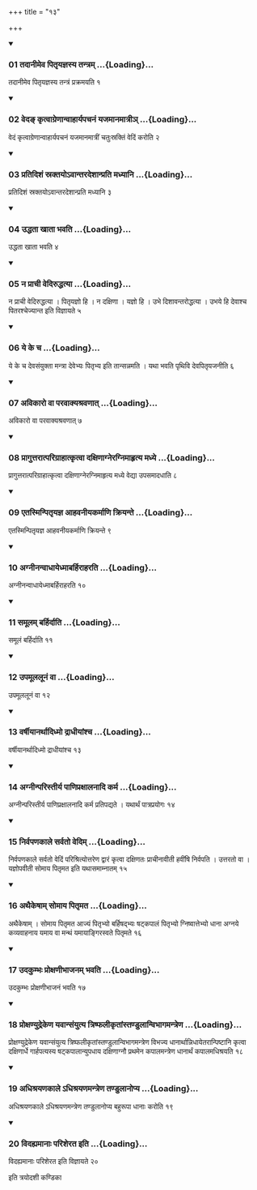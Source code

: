 +++
title = "१३"

+++

<div class="js_include" includetitle="true" newlevelforh1="3" unfilled="" url="/vedAH_yajuH/taittirIyam/sUtram/ApastambaH/shrautam/vishvAsa-prastutiH/08/13/01_tadAnImeva_pitRyajnasya_tantram.md">
<details open><summary><h3>01 तदानीमेव पितृयज्ञस्य तन्त्रम् ...{Loading}...</h3></summary>

तदानीमेव पितृयज्ञस्य तन्त्रं प्रक्रमयति १
</details>
</div>


<div class="js_include" includetitle="true" newlevelforh1="3" unfilled="" url="/vedAH_yajuH/taittirIyam/sUtram/ApastambaH/shrautam/vishvAsa-prastutiH/08/13/02_veda~N_kRtvAgreNAnvAhAryapachanaM_yajamAnamAtrI~n.md">
<details open><summary><h3>02 वेदङ् कृत्वाग्रेणान्वाहार्यपचनं यजमानमात्रीञ् ...{Loading}...</h3></summary>

वेदं कृत्वाग्रेणान्वाहार्यपचनं यजमानमात्रीं चतुःस्रक्तिं वेदिं करोति २
</details>
</div>


<div class="js_include" includetitle="true" newlevelforh1="3" unfilled="" url="/vedAH_yajuH/taittirIyam/sUtram/ApastambaH/shrautam/vishvAsa-prastutiH/08/13/03_pratidishaM_sraktayo-vAntaradeshAnprati_madhyAni.md">
<details open><summary><h3>03 प्रतिदिशं स्रक्तयोऽवान्तरदेशान्प्रति मध्यानि ...{Loading}...</h3></summary>

प्रतिदिशं स्रक्तयोऽवान्तरदेशान्प्रति मध्यानि ३
</details>
</div>


<div class="js_include" includetitle="true" newlevelforh1="3" unfilled="" url="/vedAH_yajuH/taittirIyam/sUtram/ApastambaH/shrautam/vishvAsa-prastutiH/08/13/04_uddhatA_khAtA_bhavati.md">
<details open><summary><h3>04 उद्धता खाता भवति ...{Loading}...</h3></summary>

उद्धता खाता भवति ४
</details>
</div>


<div class="js_include" includetitle="true" newlevelforh1="3" unfilled="" url="/vedAH_yajuH/taittirIyam/sUtram/ApastambaH/shrautam/vishvAsa-prastutiH/08/13/05_na_prAchI_vediruddhatyA.md">
<details open><summary><h3>05 न प्राची वेदिरुद्धत्या ...{Loading}...</h3></summary>

न प्राची वेदिरुद्धत्या । पितृयज्ञो हि । न दक्षिणा । यज्ञो हि । उभे दिशावन्तरोद्धत्या । उभये हि देवाश्च पितरश्चेज्यान्त इति विज्ञायते ५
</details>
</div>


<div class="js_include" includetitle="true" newlevelforh1="3" unfilled="" url="/vedAH_yajuH/taittirIyam/sUtram/ApastambaH/shrautam/vishvAsa-prastutiH/08/13/06_ye_ke_cha.md">
<details open><summary><h3>06 ये के च ...{Loading}...</h3></summary>

ये के च देवसंयुक्ता मन्त्रा देवेभ्यः पितृभ्य इति तान्सन्नमति । यथा भवति पृथिवि देवपितृयजनीति ६
</details>
</div>


<div class="js_include" includetitle="true" newlevelforh1="3" unfilled="" url="/vedAH_yajuH/taittirIyam/sUtram/ApastambaH/shrautam/vishvAsa-prastutiH/08/13/07_avikAro_vA_paravAkyashravaNAt.md">
<details open><summary><h3>07 अविकारो वा परवाक्यश्रवणात् ...{Loading}...</h3></summary>

अविकारो वा परवाक्यश्रवणात् ७
</details>
</div>


<div class="js_include" includetitle="true" newlevelforh1="3" unfilled="" url="/vedAH_yajuH/taittirIyam/sUtram/ApastambaH/shrautam/vishvAsa-prastutiH/08/13/08_prAguttarAtparigrAhAtkRtvA_daxiNAgneragnimAhRtya_madhye.md">
<details open><summary><h3>08 प्रागुत्तरात्परिग्राहात्कृत्वा दक्षिणाग्नेरग्निमाहृत्य मध्ये ...{Loading}...</h3></summary>

प्रागुत्तरात्परिग्राहात्कृत्वा दक्षिणाग्नेरग्निमाहृत्य मध्ये वेद्या उपसमादधाति ८
</details>
</div>


<div class="js_include" includetitle="true" newlevelforh1="3" unfilled="" url="/vedAH_yajuH/taittirIyam/sUtram/ApastambaH/shrautam/vishvAsa-prastutiH/08/13/09_etasminpitRyajna_AhavanIyakarmANi_kriyante.md">
<details open><summary><h3>09 एतस्मिन्पितृयज्ञ आहवनीयकर्माणि क्रियन्ते ...{Loading}...</h3></summary>

एतस्मिन्पितृयज्ञ आहवनीयकर्माणि क्रियन्ते ९
</details>
</div>


<div class="js_include" includetitle="true" newlevelforh1="3" unfilled="" url="/vedAH_yajuH/taittirIyam/sUtram/ApastambaH/shrautam/vishvAsa-prastutiH/08/13/10_agnInanvAdhAyedhmAbarhirAharati.md">
<details open><summary><h3>10 अग्नीनन्वाधायेध्माबर्हिराहरति ...{Loading}...</h3></summary>

अग्नीनन्वाधायेध्माबर्हिराहरति १०
</details>
</div>


<div class="js_include" includetitle="true" newlevelforh1="3" unfilled="" url="/vedAH_yajuH/taittirIyam/sUtram/ApastambaH/shrautam/vishvAsa-prastutiH/08/13/11_samUlam_barhirdAti.md">
<details open><summary><h3>11 समूलम् बर्हिर्दाति ...{Loading}...</h3></summary>

समूलं बर्हिर्दाति ११
</details>
</div>


<div class="js_include" includetitle="true" newlevelforh1="3" unfilled="" url="/vedAH_yajuH/taittirIyam/sUtram/ApastambaH/shrautam/vishvAsa-prastutiH/08/13/12_upamUlalUnaM_vA.md">
<details open><summary><h3>12 उपमूललूनं वा ...{Loading}...</h3></summary>

उपमूललूनं वा १२
</details>
</div>


<div class="js_include" includetitle="true" newlevelforh1="3" unfilled="" url="/vedAH_yajuH/taittirIyam/sUtram/ApastambaH/shrautam/vishvAsa-prastutiH/08/13/13_varShIyAnarthAdidhmo_drAdhIyAMshcha.md">
<details open><summary><h3>13 वर्षीयानर्थादिध्मो द्राधीयांश्च ...{Loading}...</h3></summary>

वर्षीयानर्थादिध्मो द्राधीयांश्च १३
</details>
</div>


<div class="js_include" includetitle="true" newlevelforh1="3" unfilled="" url="/vedAH_yajuH/taittirIyam/sUtram/ApastambaH/shrautam/vishvAsa-prastutiH/08/13/14_agnInparistIrya_pANipraxAlanAdi_karma.md">
<details open><summary><h3>14 अग्नीन्परिस्तीर्य पाणिप्रक्षालनादि कर्म ...{Loading}...</h3></summary>

अग्नीन्परिस्तीर्य पाणिप्रक्षालनादि कर्म प्रतिपद्यते । यथार्थं पात्रप्रयोगः १४
</details>
</div>


<div class="js_include" includetitle="true" newlevelforh1="3" unfilled="" url="/vedAH_yajuH/taittirIyam/sUtram/ApastambaH/shrautam/vishvAsa-prastutiH/08/13/15_nirvapaNakAle_sarvato_vedim.md">
<details open><summary><h3>15 निर्वपणकाले सर्वतो वेदिम् ...{Loading}...</h3></summary>

निर्वपणकाले सर्वतो वेदिं परिश्रित्योत्तरेण द्वारं कृत्वा दक्षिणतः प्राचीनावीती हवींषि निर्वपति । उत्तरतो वा । यज्ञोपवीती सोमाय पितृमत इति यथासमाम्नातम् १५
</details>
</div>


<div class="js_include" includetitle="true" newlevelforh1="3" unfilled="" url="/vedAH_yajuH/taittirIyam/sUtram/ApastambaH/shrautam/vishvAsa-prastutiH/08/13/16_athaikeShAm_somAya_pitRmata.md">
<details open><summary><h3>16 अथैकेषाम् सोमाय पितृमत ...{Loading}...</h3></summary>

अथैकेषाम् । सोमाय पितृमत आज्यं पितृभ्यो बर्हिषद्भ्यः षट्कपालं पितृभ्यो ग्निष्वात्तेभ्यो धाना अग्नये कव्यवाहनाय यमाय वा मन्थं यमायाङ्गिरस्वते पितृमते १६
</details>
</div>


<div class="js_include" includetitle="true" newlevelforh1="3" unfilled="" url="/vedAH_yajuH/taittirIyam/sUtram/ApastambaH/shrautam/vishvAsa-prastutiH/08/13/17_udakumbhaH_proxaNIbhAjanam_bhavati.md">
<details open><summary><h3>17 उदकुम्भः प्रोक्षणीभाजनम् भवति ...{Loading}...</h3></summary>

उदकुम्भः प्रोक्षणीभाजनं भवति १७
</details>
</div>


<div class="js_include" includetitle="true" newlevelforh1="3" unfilled="" url="/vedAH_yajuH/taittirIyam/sUtram/ApastambaH/shrautam/vishvAsa-prastutiH/08/13/18_proxaNyudrekeNa_yavAnsaMyutya_triShphalIkRtAMstaNDulAnvibhAgamantreNa.md">
<details open><summary><h3>18 प्रोक्षण्युद्रेकेण यवान्संयुत्य त्रिष्फलीकृतांस्तण्डुलान्विभागमन्त्रेण ...{Loading}...</h3></summary>

प्रोक्षण्युद्रेकेण यवान्संयुत्य त्रिष्फलीकृतांस्तण्डुलान्विभागमन्त्रेण विभज्य धानार्थान्निधायेतरान्पिष्टानि कृत्वा दक्षिणार्धे गार्हपत्यस्य षट्कपालान्युपधाय दक्षिणाग्नौ प्रथमेन कपालमन्त्रेण धानार्थं कपालमधिश्रयति १८
</details>
</div>


<div class="js_include" includetitle="true" newlevelforh1="3" unfilled="" url="/vedAH_yajuH/taittirIyam/sUtram/ApastambaH/shrautam/vishvAsa-prastutiH/08/13/19_adhishrayaNakAle.adhishrayaNamantreNa_taNDulAnopya.md">
<details open><summary><h3>19 अधिश्रयणकाले ऽधिश्रयणमन्त्रेण तण्डुलानोप्य ...{Loading}...</h3></summary>

अधिश्रयणकाले ऽधिश्रयणमन्त्रेण तण्डुलानोप्य बहुरूपा धानाः करोति १९
</details>
</div>


<div class="js_include" includetitle="true" newlevelforh1="3" unfilled="" url="/vedAH_yajuH/taittirIyam/sUtram/ApastambaH/shrautam/vishvAsa-prastutiH/08/13/20_vidahyamAnAH_parisherata_iti.md">
<details open><summary><h3>20 विदह्यमानाः परिशेरत इति ...{Loading}...</h3></summary>

विदह्यमानाः परिशेरत इति विज्ञायते २०
</details>
</div>



  
इति त्रयोदशी कण्डिका 
